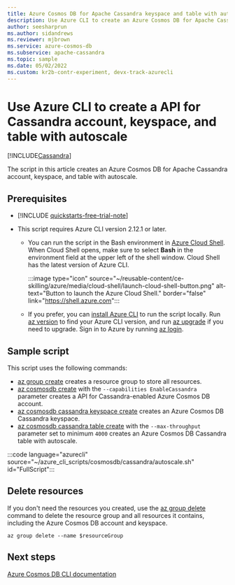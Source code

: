 ```yaml
---
title: Azure Cosmos DB for Apache Cassandra keyspace and table with autoscale
description: Use Azure CLI to create an Azure Cosmos DB for Apache Cassandra account, keyspace, and table with autoscale.
author: seesharprun
ms.author: sidandrews
ms.reviewer: mjbrown
ms.service: azure-cosmos-db
ms.subservice: apache-cassandra
ms.topic: sample
ms.date: 05/02/2022
ms.custom: kr2b-contr-experiment, devx-track-azurecli
---
```


# Use Azure CLI to create a API for Cassandra account, keyspace, and table with autoscale

[!INCLUDE[Cassandra](../../../includes/appliesto-cassandra.md)]

The script in this article creates an Azure Cosmos DB for Apache Cassandra account, keyspace, and table with autoscale.

## Prerequisites

- [!INCLUDE [quickstarts-free-trial-note](~/reusable-content/ce-skilling/azure/includes/quickstarts-free-trial-note.md)]

- This script requires Azure CLI version 2.12.1 or later.

  - You can run the script in the Bash environment in [Azure Cloud Shell](/azure/cloud-shell/get-started). When Cloud Shell opens, make sure to select **Bash** in the environment field at the upper left of the shell window. Cloud Shell has the latest version of Azure CLI.

    :::image type="icon" source="~/reusable-content/ce-skilling/azure/media/cloud-shell/launch-cloud-shell-button.png" alt-text="Button to launch the Azure Cloud Shell." border="false" link="https://shell.azure.com":::

  - If you prefer, you can [install Azure CLI](/cli/azure/install-azure-cli) to run the script locally. Run [az version](/cli/azure/reference-index?#az-version) to find your Azure CLI version, and run [az upgrade](/cli/azure/reference-index?#az-upgrade) if you need to upgrade. Sign in to Azure by running [az login](/cli/azure/reference-index#az-login).

## Sample script

This script uses the following commands:

- [az group create](/cli/azure/group#az-group-create) creates a resource group to store all resources.
- [az cosmosdb create](/cli/azure/cosmosdb#az-cosmosdb-create) with the `--capabilities EnableCassandra` parameter creates a API for Cassandra-enabled Azure Cosmos DB account.
- [az cosmosdb cassandra keyspace create](/cli/azure/cosmosdb/cassandra/keyspace#az-cosmosdb-cassandra-keyspace-create) creates an Azure Cosmos DB Cassandra keyspace.
- [az cosmosdb cassandra table create](/cli/azure/cosmosdb/cassandra/table#az-cosmosdb-cassandra-table-create) with the `--max-throughput` parameter set to minimum `4000` creates an Azure Cosmos DB Cassandra table with autoscale.

:::code language="azurecli" source="~/azure_cli_scripts/cosmosdb/cassandra/autoscale.sh" id="FullScript":::

## Delete resources

If you don't need the resources you created, use the [az group delete](/cli/azure/group#az-group-delete) command to delete the resource group and all resources it contains, including the Azure Cosmos DB account and keyspace.

```azurecli
az group delete --name $resourceGroup
```

## Next steps

[Azure Cosmos DB CLI documentation](/cli/azure/cosmosdb)
